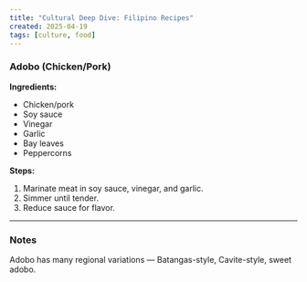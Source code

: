 ```yaml
---
title: "Cultural Deep Dive: Filipino Recipes"
created: 2025-04-19
tags: [culture, food]
---
```


### Adobo (Chicken/Pork)

**Ingredients:**
- Chicken/pork
- Soy sauce
- Vinegar
- Garlic
- Bay leaves
- Peppercorns

**Steps:**
1. Marinate meat in soy sauce, vinegar, and garlic.
2. Simmer until tender.
3. Reduce sauce for flavor.

---

### Notes
Adobo has many regional variations — Batangas-style, Cavite-style, sweet adobo.

